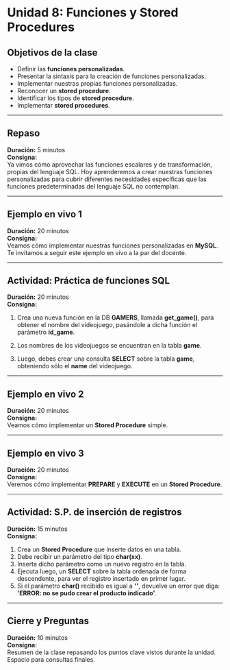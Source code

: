 # Unidad 8: Funciones y Stored Procedures

## Objetivos de la clase

- Definir las **funciones personalizadas**.
- Presentar la sintaxis para la creación de funciones personalizadas.
- Implementar nuestras propias funciones personalizadas.
- Reconocer un **stored procedure**.
- Identificar los tipos de **stored procedure**.
- Implementar **stored procedures**.

---

## Repaso

**Duración:** 5 minutos  
**Consigna:**  
Ya vimos cómo aprovechar las funciones escalares y de transformación, propias del lenguaje SQL. Hoy aprenderemos a crear nuestras funciones personalizadas para cubrir diferentes necesidades específicas que las funciones predeterminadas del lenguaje SQL no contemplan.

---

## Ejemplo en vivo 1

**Duración:** 20 minutos  
**Consigna:**  
Veamos cómo implementar nuestras funciones personalizadas en **MySQL**. Te invitamos a seguir este ejemplo en vivo a la par del docente.

---

## Actividad: Práctica de funciones SQL

**Duración:** 20 minutos  
**Consigna:**  
1. Crea una nueva función en la DB **GAMERS**, llamada **get_game()**, para obtener el nombre del videojuego, pasándole a dicha función el parámetro **id_game**.

2. Los nombres de los videojuegos se encuentran en la tabla **game**.

3. Luego, debes crear una consulta **SELECT** sobre la tabla **game**, obteniendo sólo el **name** del videojuego.

---

## Ejemplo en vivo 2

**Duración:** 20 minutos  
**Consigna:**  
Veamos cómo implementar un **Stored Procedure** simple.

---

## Ejemplo en vivo 3

**Duración:** 20 minutos  
**Consigna:**  
Veremos cómo implementar **PREPARE** y **EXECUTE** en un **Stored Procedure**.

---

## Actividad: S.P. de inserción de registros

**Duración:** 15 minutos  
**Consigna:**  
1. Crea un **Stored Procedure** que inserte datos en una tabla.
2. Debe recibir un parámetro del tipo **char(xx)**.
3. Inserta dicho parámetro como un nuevo registro en la tabla.
4. Ejecuta luego, un **SELECT** sobre la tabla ordenada de forma descendente, para ver el registro insertado en primer lugar.
5. Si el parámetro **char()** recibido es igual a **''**, devuelve un error que diga: **'ERROR: no se pudo crear el producto indicado'**.

---

## Cierre y Preguntas

**Duración:** 10 minutos  
**Consigna:**  
Resumen de la clase repasando los puntos clave vistos durante la unidad. Espacio para consultas finales.
